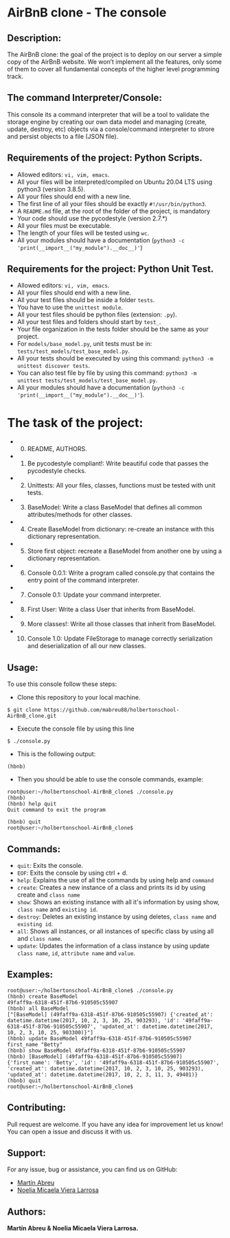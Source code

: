 # AirBnB clone - The console

## Description:

The AirBnB clone: the goal of the project is to deploy on our server a simple copy of the AirBnB website.
We won’t implement all the features, only some of them to cover all fundamental concepts of the higher level programming track.

## The command Interpreter/Console:

This console its a command interpreter that will be a tool to validate the storage engine by creating our own data model and managing (create, update, destroy, etc) objects via a console/command interpreter to strore and persist objects to a file (JSON file).

## Requirements of the project: Python Scripts.

* Allowed editors: `vi, vim, emacs`.
* All your files will be interpreted/compiled on Ubuntu 20.04 LTS using python3 (version 3.8.5).
* All your files should end with a new line.
* The first line of all your files should be exactly `#!/usr/bin/python3`.
* A `README.md` file, at the root of the folder of the project, is mandatory
* Your code should use the pycodestyle (version 2.7.*)
* All your files must be executable.
* The length of your files will be tested using `wc`.
* All your modules should have a documentation (`python3 -c 'print(__import__("my_module").__doc__)'`)

## Requirements for the project: Python Unit Test.

* Allowed editors: `vi, vim, emacs`.
* All your files should end with a new line.
* All your test files should be inside a folder `tests`.
* You have to use the `unittest module`.
* All your test files should be python files (extension: `.py`).
* All your test files and folders should start by `test_`.
* Your file organization in the tests folder should be the same as your project.
*  For `models/base_model.py`, unit tests must be in: `tests/test_models/test_base_model.py`.
* All your tests should be executed by using this command: `python3 -m unittest discover tests`.
* You can also test file by file by using this command: `python3 -m unittest tests/test_models/test_base_model.py`.
* All your modules should have a documentation (`python3 -c 'print(__import__("my_module").__doc__)'`).

# The task of the project:

* 0. README, AUTHORS.
* 1. Be pycodestyle compliant!: Write beautiful code that passes the pycodestyle checks.
* 2. Unittests: All your files, classes, functions must be tested with unit tests.
* 3. BaseModel: Write a class BaseModel that defines all common attributes/methods for other classes.
* 4. Create BaseModel from dictionary: re-create an instance with this dictionary representation.
* 5. Store first object: recreate a BaseModel from another one by using a dictionary representation.
* 6. Console 0.0.1: Write a program called console.py that contains the entry point of the command interpreter.
* 7. Console 0.1: Update your command interpreter.
* 8. First User: Write a class User that inherits from BaseModel.
* 9. More classes!: Write all those classes that inherit from BaseModel.
* 10. Console 1.0: Update FileStorage to manage correctly serialization and deserialization of all our new classes.

## Usage:

To use this console follow these steps:
- Clone this repository to your local machine.
```
$ git clone https://github.com/mabreu88/holbertonschool-AirBnB_clone.git
```
- Execute the console file by using this line
```
$ ./console.py
```
- This is the following output:
```
(hbnb)
```
- Then you should be able to use the console commands, example:
```
root@user:~/holbertonschool-AirBnB_clone$ ./console.py
(hbnb) 
(hbnb) help quit
Quit command to exit the program

(hbnb) quit
root@user:~/holbertonschool-AirBnB_clone$
```

## Commands:

* `quit`: Exits the console.
* `EOF`: Exits the console by using ctrl + d.
* `help`: Explains the use of all the commands by using help and `command`
* `create`: Creates a new instance of a class and prints its id by using create and `class name`
* `show`: Shows an existing instance with all it's information by using show, `class name` and `existing id`.
* `destroy`: Deletes an existing instance by using deletes, `class name` and `existing id`.
* `all`: Shows all instances, or all instances of specific class by using all and `class name`.
* `update`: Updates the information of a class instance by using update `class name`, `id`, `attribute name` and `value`.

## Examples:

```
root@user:~/holbertonschool-AirBnB_clone$ ./console.py
(hbnb) create BaseModel
49faff9a-6318-451f-87b6-910505c55907
(hbnb) all BaseModel
["[BaseModel] (49faff9a-6318-451f-87b6-910505c55907) {'created_at': datetime.datetime(2017, 10, 2, 3, 10, 25, 903293), 'id': '49faff9a-6318-451f-87b6-910505c55907', 'updated_at': datetime.datetime(2017, 10, 2, 3, 10, 25, 903300)}"]
(hbnb) update BaseModel 49faff9a-6318-451f-87b6-910505c55907 first_name "Betty"
(hbnb) show BaseModel 49faff9a-6318-451f-87b6-910505c55907
(hbnb) [BaseModel] (49faff9a-6318-451f-87b6-910505c55907) {'first_name': 'Betty', 'id': '49faff9a-6318-451f-87b6-910505c55907', 'created_at': datetime.datetime(2017, 10, 2, 3, 10, 25, 903293), 'updated_at': datetime.datetime(2017, 10, 2, 3, 11, 3, 49401)}
(hbnb) quit
root@user:~/holbertonschool-AirBnB_clone$ 
```

## Contributing:

Pull request are welcome. If you have any idea for improvement let us know!
You can open a issue and discuss it with us.

## Support:

For any issue, bug or assistance, you can find us on GitHub:
* [Martín Abreu](https://github.com/mabreu88)
* [Noelia Micaela Viera Larrosa](https://github.com/MicaViera)

## Authors:

**Martín Abreu & Noelia Micaela Viera Larrosa.**
